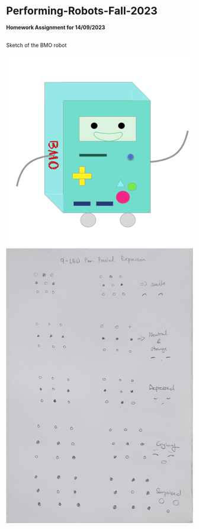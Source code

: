 # Performing-Robots-Fall-2023
**Homework Assignment for 14/09/2023**

  <br>Sketch of the BMO robot<br/>

![BMO image](https://github.com/akhatsuleimenov/Performing-Robots-Fall-2023/blob/main/RobotMaking/13-09/BMO.png?raw=true)
![Sketch image](https://github.com/akhatsuleimenov/Performing-Robots-Fall-2023/blob/main/RobotMaking/13-09/20230913_140833.jpg?raw=true)
